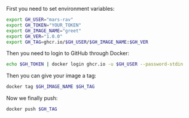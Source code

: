 First you need to set environment variables:  
```sh
export GH_USER="mars-rav"
export GH_TOKEN="YOUR_TOKEN"
export GH_IMAGE_NAME="greet"
export GH_VER="1.0.0"
export GH_TAG=ghcr.io/$GH_USER/$GH_IMAGE_NAME:$GH_VER
```

Then you need to login to GitHub through Docker:
```sh
echo $GH_TOKEN | docker login ghcr.io -u $GH_USER --password-stdin
```

Then you can give your image a tag:
```sh
docker tag $GH_IMAGE_NAME $GH_TAG
```

Now we finally push:
```sh
docker push $GH_TAG
```